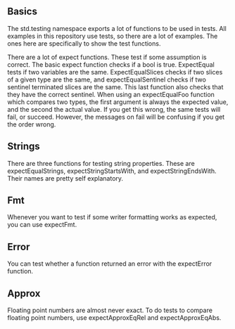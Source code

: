 ## Basics

The std.testing namespace exports a lot of functions to be used in tests. All examples in this
repository use tests, so there are a lot of examples. The ones here are specifically to show
the test functions.

There are a lot of expect functions. These test if some assumption is correct. The basic expect
function checks if a bool is true. ExpectEqual tests if two variables are the same.
ExpectEqualSlices checks if two slices of a given type are the same, and expectEqualSentinel checks
if two sentinel terminated slices are the same. This last function also checks that they have the
correct sentinel. When using an expectEqualFoo function which compares two types, the first
argument is always the expected value, and the second the actual value. If you get this wrong,
the same tests will fail, or succeed. However, the messages on fail will be confusing if you get
the order wrong.

<!-- MARKDOWN-AUTO-DOCS:START (CODE:src=./basics.zig) -->
<!-- MARKDOWN-AUTO-DOCS:END -->

## Strings

There are three functions for testing string properties. These are expectEqualStrings,
expectStringStartsWith, and expectStringEndsWith. Their names are pretty self explanatory.

<!-- MARKDOWN-AUTO-DOCS:START (CODE:src=./strings.zig) -->
<!-- MARKDOWN-AUTO-DOCS:END -->

## Fmt

Whenever you want to test if some writer formatting works as expected, you can use expectFmt.

<!-- MARKDOWN-AUTO-DOCS:START (CODE:src=./fmt.zig) -->
<!-- MARKDOWN-AUTO-DOCS:END -->

## Error

You can test whether a function returned an error with the expectError function.

## Approx

Floating point numbers are almost never exact. To do tests to compare floating point numbers, use
expectApproxEqRel and expectApproxEqAbs.

<!-- MARKDOWN-AUTO-DOCS:START (CODE:src=./fmt.zig) -->
<!-- MARKDOWN-AUTO-DOCS:END -->
